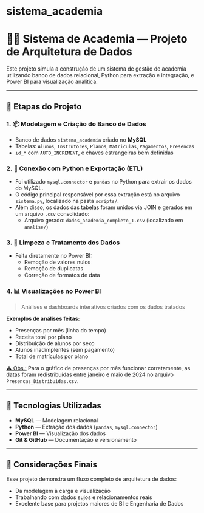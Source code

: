 # sistema_academia
# 🏋️‍♀️ Sistema de Academia — Projeto de Arquitetura de Dados

Este projeto simula a construção de um sistema de gestão de academia utilizando banco de dados relacional, Python para extração e integração, e Power BI para visualização analítica.

---

## 📌 Etapas do Projeto

### 1. 📦 Modelagem e Criação do Banco de Dados
- Banco de dados `sistema_academia` criado no **MySQL**
- Tabelas: `Alunos`, `Instrutores`, `Planos`, `Matriculas`, `Pagamentos`, `Presencas`
- `id_*` com `AUTO_INCREMENT`, e chaves estrangeiras bem definidas

### 2. 🔗 Conexão com Python e Exportação (ETL)
- Foi utilizado `mysql.connector` e `pandas` no Python para extrair os dados do MySQL.
- O código principal responsável por essa extração está no arquivo `sistema.py`, localizado na pasta `scripts/`.
- Além disso, os dados das tabelas foram unidos via JOIN e gerados em um arquivo `.csv` consolidado:
  - Arquivo gerado: `dados_academia_completo_1.csv` (localizado em `analise/`)

### 3. 🧹 Limpeza e Tratamento dos Dados
- Feita diretamente no Power BI:
  - Remoção de valores nulos
  - Remoção de duplicatas
  - Correção de formatos de data

### 4. 📊 Visualizações no Power BI
> Análises e dashboards interativos criados com os dados tratados

**Exemplos de análises feitas:**
- Presenças por mês (linha do tempo)
- Receita total por plano
- Distribuição de alunos por sexo
- Alunos inadimplentes (sem pagamento)
- Total de matrículas por plano

<ins>⚠️ Obs.:</ins> Para o gráfico de presenças por mês funcionar corretamente, as datas foram redistribuídas entre janeiro e maio de 2024 no arquivo `Presencas_Distribuidas.csv`.

---

## 🧰 Tecnologias Utilizadas

- **MySQL** — Modelagem relacional
- **Python** — Extração dos dados (`pandas`, `mysql.connector`)
- **Power BI** — Visualização dos dados
- **Git & GitHub** — Documentação e versionamento

---

## 🧠 Considerações Finais

Esse projeto demonstra um fluxo completo de arquitetura de dados:
- Da modelagem à carga e visualização
- Trabalhando com dados sujos e relacionamentos reais
- Excelente base para projetos maiores de BI e Engenharia de Dados
